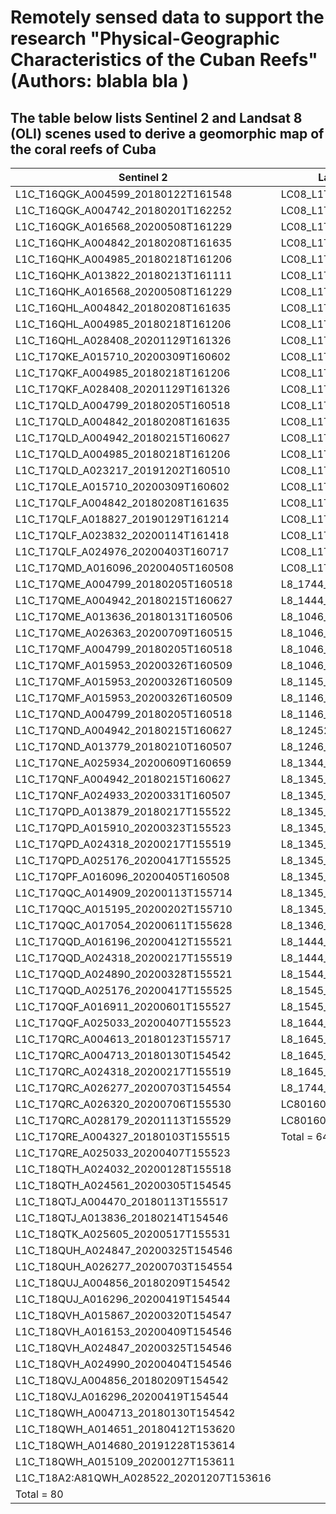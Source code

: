 # Remotely sensed data to support the research "Physical-Geographic Characteristics of the Cuban Reefs" (Authors: blabla bla       ) 

## The table below lists Sentinel 2 and Landsat 8 (OLI) scenes used to derive a geomorphic map of the coral reefs of Cuba

| Sentinel 2                               | Landsat 8 Operational Land Imager (OLI)      |
|------------------------------------------|----------------------------------------------|
| L1C_T16QGK_A004599_20180122T161548       | LC08_L1TP_016045_20200126_20200210_01_T1     |
| L1C_T16QGK_A004742_20180201T162252       | LC08_L1TP_016044_20200126_20200210_01_T1     |
| L1C_T16QGK_A016568_20200508T161229       | LC08_L1TP_016044_20191123_20191203_01_T1     |
| L1C_T16QHK_A004842_20180208T161635       | LC08_L1TP_016044_20190718_20190731_01_T1     |
| L1C_T16QHK_A004985_20180218T161206       | LC08_L1TP_016044_20190429_20190508_01_T1     |
| L1C_T16QHK_A013822_20180213T161111       | LC08_L1TP_015045_20201017_20201105_02_T1     |
| L1C_T16QHK_A016568_20200508T161229       | LC08_L1TP_015045_20191202_20191216_01_T1     |
| L1C_T16QHL_A004842_20180208T161635       | LC08_L1TP_015045_20170721_20170728_01_T1_MTL |
| L1C_T16QHL_A004985_20180218T161206       | LC08_L1TP_015045_20170227_20170316_01_T1_MTL |
| L1C_T16QHL_A028408_20201129T161326       | LC08_L1TP_015045_20170211_20170228_01_T1_MTL |
| L1C_T17QKE_A015710_20200309T160602       | LC08_L1TP_015044_20201017_20201105_02_T1     |
| L1C_T17QKF_A004985_20180218T161206       | LC08_L1TP_015044_20200204_20200211_01_T1     |
| L1C_T17QKF_A028408_20201129T161326       | LC08_L1TP_015044_20200103_20200113_01_T1     |
| L1C_T17QLD_A004799_20180205T160518       | LC08_L1TP_014045_20200213_20200225_01_T1     |
| L1C_T17QLD_A004842_20180208T161635       | LC08_L1TP_014045_20191125_20191203_01_T1_MTL |
| L1C_T17QLD_A004942_20180215T160627       | LC08_L1TP_014045_20190805_20190820_01_T1_MTL |
| L1C_T17QLD_A004985_20180218T161206       | LC08_L1TP_012046_20200809_20200917_02_T1     |
| L1C_T17QLD_A023217_20191202T160510       | LC08_L1TP_012046_20200114_20200127_01_T1     |
| L1C_T17QLE_A015710_20200309T160602       | LC08_L1TP_012046_20191213_20191226_01_T1     |
| L1C_T17QLF_A004842_20180208T161635       | LC08_L1TP_012045_20200130_20200211_01_T1     |
| L1C_T17QLF_A018827_20190129T161214       | LC08_L1TP_012045_20190807_20190820_01_T1     |
| L1C_T17QLF_A023832_20200114T161418       | LC08_L1TP_011046_20200123_20200823_02_T1     |
| L1C_T17QLF_A024976_20200403T160717       | LC08_L1TP_010046_20200201_20200211_01_T1     |
| L1C_T17QMD_A016096_20200405T160508       | LC08_L1TP_010046_20190724_20190801_01_T1_MTL |
| L1C_T17QME_A004799_20180205T160518       | L8_1744_1745_2014048                         |
| L1C_T17QME_A004942_20180215T160627       | L8_1444_1445_2014091                         |
| L1C_T17QME_A013636_20180131T160506       | L8_1046_2013268                              |
| L1C_T17QME_A026363_20200709T160515       | L8_1046_2014079                              |
| L1C_T17QMF_A004799_20180205T160518       | L8_1046_2015034                              |
| L1C_T17QMF_A015953_20200326T160509       | L8_1046_201600                               |
| L1C_T17QMF_A015953_20200326T160509       | L8_1145_2014278                              |
| L1C_T17QMF_A015953_20200326T160509       | L8_1146_2013131                              |
| L1C_T17QND_A004799_20180205T160518       | L8_1146_2016012                              |
| L1C_T17QND_A004942_20180215T160627       | L8_12452014029_12462014013                   |
| L1C_T17QND_A013779_20180210T160507       | L8_1246_2014189                              |
| L1C_T17QNE_A025934_20200609T160659       | L8_1344_2014036                              |
| L1C_T17QNF_A004942_20180215T160627       | L8_1345_2014276                              |
| L1C_T17QNF_A024933_20200331T160507       | L8_1345_2014292                              |
| L1C_T17QPD_A013879_20180217T155522       | L8_1345_2014308                              |
| L1C_T17QPD_A015910_20200323T155523       | L8_1345_2014356                              |
| L1C_T17QPD_A024318_20200217T155519       | L8_1345_2015007                              |
| L1C_T17QPD_A025176_20200417T155525       | L8_1345_2015151                              |
| L1C_T17QPF_A016096_20200405T160508       | L8_1345_2015167                              |
| L1C_T17QQC_A014909_20200113T155714       | L8_1345_2016010                              |
| L1C_T17QQC_A015195_20200202T155710       | L8_1345_2016122                              |
| L1C_T17QQC_A017054_20200611T155628       | L8_1346_2015007                              |
| L1C_T17QQD_A016196_20200412T155521       | L8_1444_1445_2014091                         |
| L1C_T17QQD_A024318_20200217T155519       | L8_1444_2013120                              |
| L1C_T17QQD_A024890_20200328T155521       | L8_1544_1545_20140118                        |
| L1C_T17QQD_A025176_20200417T155525       | L8_1545_2015133                              |
| L1C_T17QQF_A016911_20200601T155527       | L8_1545_2016120                              |
| L1C_T17QQF_A025033_20200407T155523       | L8_1644_2013326                              |
| L1C_T17QRC_A004613_20180123T155717       | L8_1645_2014233                              |
| L1C_T17QRC_A004713_20180130T154542       | L8_1645_2015076                              |
| L1C_T17QRC_A024318_20200217T155519       | L8_1645_2016079                              |
| L1C_T17QRC_A026277_20200703T154554       | L8_1744_1745_2014048                         |
| L1C_T17QRC_A026320_20200706T155530       | LC80160452013342LGN00                        |
| L1C_T17QRC_A028179_20201113T155529       | LC80160452014281LGN00                        |
| L1C_T17QRE_A004327_20180103T155515       | Total = 64                                   |
| L1C_T17QRE_A025033_20200407T155523       |                                              |
| L1C_T18QTH_A024032_20200128T155518       |                                              |
| L1C_T18QTH_A024561_20200305T154545       |                                              |
| L1C_T18QTJ_A004470_20180113T155517       |                                              |
| L1C_T18QTJ_A013836_20180214T154546       |                                              |
| L1C_T18QTK_A025605_20200517T155531       |                                              |
| L1C_T18QUH_A024847_20200325T154546       |                                              |
| L1C_T18QUH_A026277_20200703T154554       |                                              |
| L1C_T18QUJ_A004856_20180209T154542       |                                              |
| L1C_T18QUJ_A016296_20200419T154544       |                                              |
| L1C_T18QVH_A015867_20200320T154547       |                                              |
| L1C_T18QVH_A016153_20200409T154546       |                                              |
| L1C_T18QVH_A024847_20200325T154546       |                                              |
| L1C_T18QVH_A024990_20200404T154546       |                                              |
| L1C_T18QVJ_A004856_20180209T154542       |                                              |
| L1C_T18QVJ_A016296_20200419T154544       |                                              |
| L1C_T18QWH_A004713_20180130T154542       |                                              |
| L1C_T18QWH_A014651_20180412T153620       |                                              |
| L1C_T18QWH_A014680_20191228T153614       |                                              |
| L1C_T18QWH_A015109_20200127T153611       |                                              |
| L1C_T18A2:A81QWH_A028522_20201207T153616 |                                              |
| Total = 80                               |                                              |
